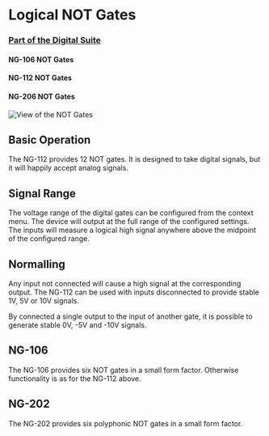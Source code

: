 # Logical NOT Gates
### [Part of the Digital Suite](DS.md)
#### NG-106 NOT Gates
#### NG-112 NOT Gates
#### NG-206 NOT Gates

![View of the NOT Gates](NG.png "NOT Gates")

## Basic Operation

The NG-112 provides 12 NOT gates. It is designed to take digital signals, but it will happily accept analog signals. 

## Signal Range

The voltage range of the digital gates can be configured from the context menu. The device will output at the full range of the configured settings. The inputs will measure a logical high signal anywhere above the midpoint of the configured range.

## Normalling

Any input not connected will cause a high signal at the corresponding output. The NG-112 can be used with inputs disconnected to provide stable 1V, 5V or 10V signals.

By connected a single output to the input of another gate, it is possible to generate stable 0V, -5V and -10V signals.

## NG-106

The NG-106 provides six NOT gates in a small form factor. Otherwise functionality is as for the NG-112 above.

## NG-202

The NG-202 provides six polyphonic NOT gates in a small form factor.

